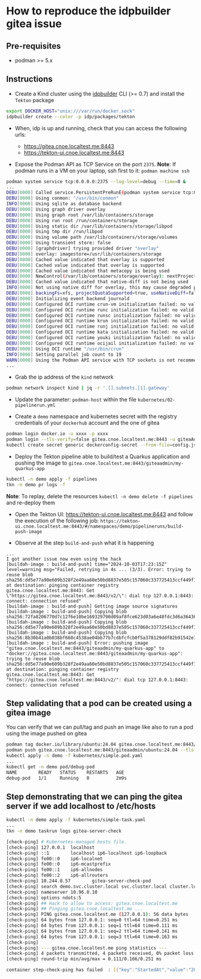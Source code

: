 # How to reproduce the idpbuilder gitea issue

## Pre-requisites

- podman >= 5.x

## Instructions

- Create a Kind cluster using the [idpbuilder](https://github.com/cnoe-io/idpbuilder/) CLI (>= 0.7) and install the `Tekton` package

```bash
export DOCKER_HOST="unix:///var/run/docker.sock"
idpbuilder create --color -p idp/packages/tekton
```

- When, idp is up and running, check that you can access the following urls:

  - https://gitea.cnoe.localtest.me:8443
  - https://tekton-ui.cnoe.localtest.me:8443


- Expose the Podman API as TCP Service on the port `2375`.
**Note**: If podman runs in a VM on your laptop, ssh first to it: `podman machine ssh`
```bash
podman system service tcp:0.0.0.0:2375 --log-level=debug --time=0 &
...
DEBU[0000] Called service.PersistentPreRunE(podman system service tcp:0.0.0.0:2375 --log-level=debug --time=0)
DEBU[0000] Using conmon: "/usr/bin/conmon"
INFO[0000] Using sqlite as database backend
DEBU[0000] Using graph driver overlay
DEBU[0000] Using graph root /var/lib/containers/storage
DEBU[0000] Using run root /run/containers/storage
DEBU[0000] Using static dir /var/lib/containers/storage/libpod
DEBU[0000] Using tmp dir /run/libpod
DEBU[0000] Using volume path /var/lib/containers/storage/volumes
DEBU[0000] Using transient store: false
DEBU[0000] [graphdriver] trying provided driver "overlay"
DEBU[0000] overlay: imagestore=/usr/lib/containers/storage
DEBU[0000] Cached value indicated that overlay is supported
DEBU[0000] Cached value indicated that overlay is supported
DEBU[0000] Cached value indicated that metacopy is being used
DEBU[0000] NewControl(/var/lib/containers/storage/overlay): nextProjectID = 2420729484
DEBU[0000] Cached value indicated that native-diff is not being used
INFO[0000] Not using native diff for overlay, this may cause degraded performance for building images: kernel has CONFIG_OVERLAY_FS_REDIRECT_DIR enabled
DEBU[0000] backingFs=xfs, projectQuotaSupported=true, useNativeDiff=false, usingMetacopy=true
DEBU[0000] Initializing event backend journald
DEBU[0000] Configured OCI runtime crun-vm initialization failed: no valid executable found for OCI runtime crun-vm: invalid argument
DEBU[0000] Configured OCI runtime runc initialization failed: no valid executable found for OCI runtime runc: invalid argument
DEBU[0000] Configured OCI runtime runsc initialization failed: no valid executable found for OCI runtime runsc: invalid argument
DEBU[0000] Configured OCI runtime krun initialization failed: no valid executable found for OCI runtime krun: invalid argument
DEBU[0000] Configured OCI runtime runj initialization failed: no valid executable found for OCI runtime runj: invalid argument
DEBU[0000] Configured OCI runtime kata initialization failed: no valid executable found for OCI runtime kata: invalid argument
DEBU[0000] Configured OCI runtime youki initialization failed: no valid executable found for OCI runtime youki: invalid argument
DEBU[0000] Configured OCI runtime ocijail initialization failed: no valid executable found for OCI runtime ocijail: invalid argument
DEBU[0000] Using OCI runtime "/usr/bin/crun"
INFO[0000] Setting parallel job count to 19
WARN[0000] Using the Podman API service with TCP sockets is not recommended, please see `podman system service` manpage for details
...
```
- Grab the ip address of the `kind` network
```bash
podman network inspect kind | jq -r '.[].subnets.[1].gateway' 
```
- Update the parameter: `podman-host` within the file `kubernetes/02-pipelinerun.yml` 

- Create a `demo` namespace and kubernetes secret with the registry credentials of your `dockerhub` account and the one of gitea
```bash
podman login docker.io -u xxxx -p xxxx
podman login --tls-verify=false gitea.cnoe.localtest.me:8443 -u giteaAdmin -p $(idpbuilder get secrets -o json -p gitea | jq -r '.[].data.password')
kubectl create secret generic dockerconfig-secret --from-file=config.json=$HOME/.config/containers/auth.json -n demo
```

- Deploy the Tekton pipeline able to build/test a Quarkus application and pushing the image
  to `gitea.cnoe.localtest.me:8443/giteaadmin/my-quarkus-app`
```bash
kubectl -n demo apply -f pipelines
tkn -n demo pr logs -f
```
**Note**: To replay, delete the resources `kubectl -n demo delete -f pipelines` and re-deploy them

- Open the Tekton UI: https://tekton-ui.cnoe.localtest.me:8443 and follow the execution of the following job: `https://tekton-ui.cnoe.localtest.me:8443/#/namespaces/demo/pipelineruns/build-push-image`

- Observe at the step `build-and-push` what it is happening
```text
...
I got another issue now even using the hack 
[buildah-image : build-and-push] time="2024-10-03T17:23:15Z" level=warning msg="Failed, retrying in 4s ... (3/3). Error: trying to reuse blob sha256:dd5e77a90e609b328f2e49aa60e50bd8837e505c157060c337725413ccf449f1 at destination: pinging container registry gitea.cnoe.localtest.me:8443: Get \"https://gitea.cnoe.localtest.me:8443/v2/\": dial tcp 127.0.0.1:8443: connect: connection refused"
[buildah-image : build-and-push] Getting image source signatures
[buildah-image : build-and-push] Copying blob sha256:72fa8206770d7c12f6e10be169329790d09af8fce623d03a6e48fdc3d6a36436
[buildah-image : build-and-push] Copying blob sha256:dd5e77a90e609b328f2e49aa60e50bd8837e505c157060c337725413ccf449f1
[buildah-image : build-and-push] Copying blob sha256:8b30b41a0b038bf660c4538ae04bb77b7cdbfcfcb0f5a378129ddf82b91542e7
[buildah-image : build-and-push] Error: pushing image "gitea.cnoe.localtest.me:8443/giteaadmin/my-quarkus-app" to "docker://gitea.cnoe.localtest.me:8443/giteaadmin/my-quarkus-app": trying to reuse blob sha256:dd5e77a90e609b328f2e49aa60e50bd8837e505c157060c337725413ccf449f1 at destination: pinging container registry gitea.cnoe.localtest.me:8443: Get "https://gitea.cnoe.localtest.me:8443/v2/": dial tcp 127.0.0.1:8443: connect: connection refused

```

## Step validating that a pod can be created using a gitea image

You can verify that we can pull/tag and push an image like also to run a pod using the image pushed on gitea
```bash
podman tag docker.io/library/ubuntu:24.04 gitea.cnoe.localtest.me:8443/giteaadmin/ubuntu:24.04
podman push gitea.cnoe.localtest.me:8443/giteaadmin/ubuntu:24.04 --tls-verify=false
kubectl apply -n demo -f kubernetes/simple.pod.yaml
...
kubectl get -n demo pod/debug-pod
NAME        READY   STATUS    RESTARTS   AGE
debug-pod   1/1     Running   0          2m9s
```

## Step demonstrating that we can ping the gitea server if we add localhost to /etc/hosts

```bash
kubectl -n demo apply -f kubernetes/simple-task.yaml
...
tkn -n demo taskrun logs gitea-server-check

[check-ping] # Kubernetes-managed hosts file.
[check-ping] 127.0.0.1  localhost
[check-ping] ::1        localhost ip6-localhost ip6-loopback
[check-ping] fe00::0    ip6-localnet
[check-ping] fe00::0    ip6-mcastprefix
[check-ping] fe00::1    ip6-allnodes
[check-ping] fe00::2    ip6-allrouters
[check-ping] 10.244.0.57        gitea-server-check-pod
[check-ping] search demo.svc.cluster.local svc.cluster.local cluster.local dns.podman
[check-ping] nameserver 10.96.0.10
[check-ping] options ndots:5
[check-ping] ## Hack to allow to access: gitea.cnoe.localtest.me
[check-ping] ## Pinging gitea.cnoe.localtest.me ...
[check-ping] PING gitea.cnoe.localtest.me (127.0.0.1): 56 data bytes
[check-ping] 64 bytes from 127.0.0.1: seq=0 ttl=64 time=0.251 ms
[check-ping] 64 bytes from 127.0.0.1: seq=1 ttl=64 time=0.111 ms
[check-ping] 64 bytes from 127.0.0.1: seq=2 ttl=64 time=0.141 ms
[check-ping] 64 bytes from 127.0.0.1: seq=3 ttl=64 time=0.163 ms
[check-ping] 
[check-ping] --- gitea.cnoe.localtest.me ping statistics ---
[check-ping] 4 packets transmitted, 4 packets received, 0% packet loss
[check-ping] round-trip min/avg/max = 0.111/0.166/0.251 ms

container step-check-ping has failed  : [{"key":"StartedAt","value":"2024-10-03T17:05:39.973Z","type":3}]
```


